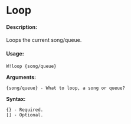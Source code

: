 # Loop

#### Description:

Loops the current song/queue.

#### Usage:

```
W!loop {song/queue}
```

**Arguments:**

```
{song/queue} - What to loop, a song or queue?
```

**Syntax:**

```
{} - Required.
[] - Optional.
```
